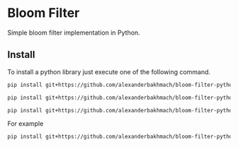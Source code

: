 # Bloom Filter
Simple bloom filter implementation in Python.


## Install
To install a python library just execute one of the following command.

```bash
pip install git+https://github.com/alexanderbakhmach/bloom-filter-python.git@{branch_name}
```

```bash
pip install git+https://github.com/alexanderbakhmach/bloom-filter-python.git@{commit_hash}
```

```bash
pip install git+https://github.com/alexanderbakhmach/bloom-filter-python.git@{tag}
```

For example

```bash
pip install git+https://github.com/alexanderbakhmach/bloom-filter-python.git@0.1.0
```
